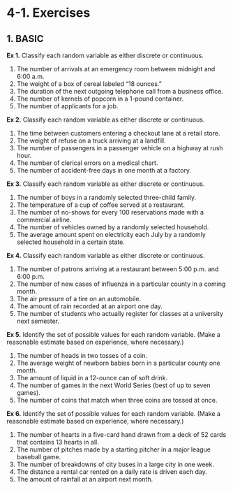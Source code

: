 # 4-1. Exercises

## 1. **BASIC**

**Ex 1.** Classify each random variable as either discrete or continuous.

1. The number of arrivals at an emergency room between midnight and 6:00 a.m.
2. The weight of a box of cereal labeled “18 ounces.”
3. The duration of the next outgoing telephone call from a business office.
4. The number of kernels of popcorn in a 1-pound container.
5. The number of applicants for a job.

**Ex 2.** Classify each random variable as either discrete or continuous.

1. The time between customers entering a checkout lane at a retail store.
2. The weight of refuse on a truck arriving at a landfill.
3. The number of passengers in a passenger vehicle on a highway at rush hour.
4. The number of clerical errors on a medical chart.
5. The number of accident-free days in one month at a factory.

**Ex 3.** Classify each random variable as either discrete or continuous.

1. The number of boys in a randomly selected three-child family.
2. The temperature of a cup of coffee served at a restaurant.
3. The number of no-shows for every 100 reservations made with a commercial airline.
4. The number of vehicles owned by a randomly selected household.
5. The average amount spent on electricity each July by a randomly selected household in a certain state.

**Ex 4.** Classify each random variable as either discrete or continuous.

1. The number of patrons arriving at a restaurant between 5:00 p.m. and 6:00 p.m.
2. The number of new cases of influenza in a particular county in a coming month.
3. The air pressure of a tire on an automobile.
4. The amount of rain recorded at an airport one day.
5. The number of students who actually register for classes at a university next semester.

**Ex 5.** Identify the set of possible values for each random variable. \(Make a reasonable estimate based on experience, where necessary.\)

1. The number of heads in two tosses of a coin.
2. The average weight of newborn babies born in a particular county one month.
3. The amount of liquid in a 12-ounce can of soft drink.
4. The number of games in the next World Series \(best of up to seven games\).
5. The number of coins that match when three coins are tossed at once.

**Ex 6.** Identify the set of possible values for each random variable. \(Make a reasonable estimate based on experience, where necessary.\)

1. The number of hearts in a five-card hand drawn from a deck of 52 cards that contains 13 hearts in all.
2. The number of pitches made by a starting pitcher in a major league baseball game.
3. The number of breakdowns of city buses in a large city in one week.
4. The distance a rental car rented on a daily rate is driven each day.
5. The amount of rainfall at an airport next month.

